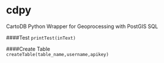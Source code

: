 # cdpy
CartoDB Python Wrapper for Geoprocessing with PostGIS SQL 

####Test
`printTest(inText)`
	
####Create Table	
`createTable(table_name,username,apikey)`